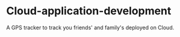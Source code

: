 # Cloud-application-development
A GPS tracker to track you friends' and family's deployed on Cloud.
